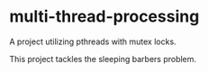 # multi-thread-processing
A project utilizing pthreads with mutex locks.

This project tackles the sleeping barbers problem.
